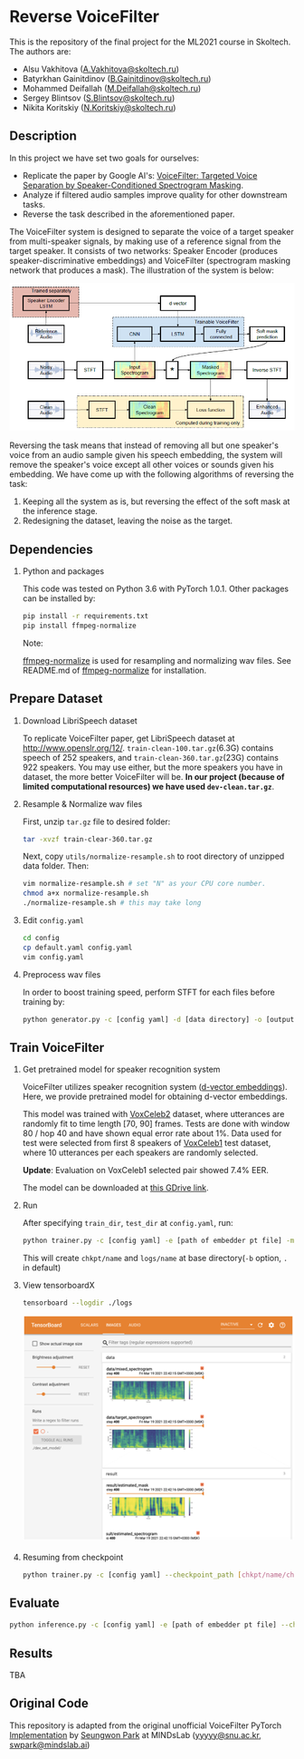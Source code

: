 # Reverse VoiceFilter

This is the repository of the final project for the ML2021 course in Skoltech.
The authors are:

- Alsu Vakhitova (A.Vakhitova@skoltech.ru)
- Batyrkhan Gainitdinov (B.Gainitdinov@skoltech.ru)
- Mohammed Deifallah (M.Deifallah@skoltech.ru)
- Sergey Blintsov (S.Blintsov@skoltech.ru)
- Nikita Koritskiy (N.Koritskiy@skoltech.ru)

## Description

In this project we have set two goals for ourselves:

- Replicate the paper by Google AI's:
[VoiceFilter: Targeted Voice Separation by Speaker-Conditioned Spectrogram Masking](https://arxiv.org/abs/1810.04826).
- Analyze if filtered audio samples improve quality for other downstream tasks.
- Reverse the task described in the aforementioned paper.

The VoiceFilter system is designed to separate the voice of a target speaker from multi-speaker signals, by making use of a reference signal from the target speaker.
It consists of two networks: Speaker Encoder (produces speaker-discriminative embeddings) and VoiceFilter (spectrogram masking network that produces a mask).
The illustration of the system is below:

![](./assets/voicefilter.png)

Reversing the task means that instead of removing all but one speaker's voice from an audio sample given his speech embedding,
the system will remove the speaker's voice except all other voices or sounds given his embedding.
We have come up with the following algorithms of reversing the task:

1. Keeping all the system as is, but reversing the effect of the soft mask at the inference stage.
2. Redesigning the dataset, leaving the noise as the target.


## Dependencies

1. Python and packages

    This code was tested on Python 3.6 with PyTorch 1.0.1.
    Other packages can be installed by:

    ```bash
    pip install -r requirements.txt
    pip install ffmpeg-normalize
    ```

    Note:

    [ffmpeg-normalize](https://github.com/slhck/ffmpeg-normalize) is used for resampling and normalizing wav files.
    See README.md of [ffmpeg-normalize](https://github.com/slhck/ffmpeg-normalize/blob/master/README.md) for installation.

## Prepare Dataset

1. Download LibriSpeech dataset

    To replicate VoiceFilter paper, get LibriSpeech dataset at http://www.openslr.org/12/.
    `train-clean-100.tar.gz`(6.3G) contains speech of 252 speakers, and `train-clean-360.tar.gz`(23G) contains 922 speakers.
    You may use either, but the more speakers you have in dataset, the more better VoiceFilter will be.
    **In our project (because of limited computational resources) we have used `dev-clean.tar.gz`**.

1. Resample & Normalize wav files

    First, unzip `tar.gz` file to desired folder:
    ```bash
    tar -xvzf train-clear-360.tar.gz
    ```

    Next, copy `utils/normalize-resample.sh` to root directory of unzipped data folder. Then:
    ```bash
    vim normalize-resample.sh # set "N" as your CPU core number.
    chmod a+x normalize-resample.sh
    ./normalize-resample.sh # this may take long
    ```

1. Edit `config.yaml`

    ```bash
    cd config
    cp default.yaml config.yaml
    vim config.yaml
    ```

1. Preprocess wav files

    In order to boost training speed, perform STFT for each files before training by:
    ```bash
    python generator.py -c [config yaml] -d [data directory] -o [output directory] -p [processes to run] --reverse_data [False/True generate reverse data]
    ```


## Train VoiceFilter

1. Get pretrained model for speaker recognition system

    VoiceFilter utilizes speaker recognition system ([d-vector embeddings](https://google.github.io/speaker-id/publications/GE2E/)).
    Here, we provide pretrained model for obtaining d-vector embeddings.

    This model was trained with [VoxCeleb2](http://www.robots.ox.ac.uk/~vgg/data/voxceleb/vox2.html) dataset,
    where utterances are randomly fit to time length [70, 90] frames.
    Tests are done with window 80 / hop 40 and have shown equal error rate about 1%.
    Data used for test were selected from first 8 speakers of [VoxCeleb1](http://www.robots.ox.ac.uk/~vgg/data/voxceleb/vox1.html) test dataset, where 10 utterances per each speakers are randomly selected.
    
    **Update**: Evaluation on VoxCeleb1 selected pair showed 7.4% EER.
    
    The model can be downloaded at [this GDrive link](https://drive.google.com/file/d/1YFmhmUok-W76JkrfA0fzQt3c-ZsfiwfL/view?usp=sharing).

1. Run

    After specifying `train_dir`, `test_dir` at `config.yaml`, run:
    ```bash
    python trainer.py -c [config yaml] -e [path of embedder pt file] -m [name]
    ```
    This will create `chkpt/name` and `logs/name` at base directory(`-b` option, `.` in default)

1. View tensorboardX

    ```bash
    tensorboard --logdir ./logs
    ```
    
    ![](./assets/tensorboard.png)

1. Resuming from checkpoint

    ```bash
    python trainer.py -c [config yaml] --checkpoint_path [chkpt/name/chkpt_{step}.pt] -e [path of embedder pt file] -m name
    ```

## Evaluate

```bash
python inference.py -c [config yaml] -e [path of embedder pt file] --checkpoint_path [path of chkpt pt file] -m [path of mixed wav file] -r [path of reference wav file] -o [output directory] --mask [how to apply mask: org/inv_div/inv_sub] --factor [float number required for inv_div/inv_sub masks]
```

## Results

TBA

## Original Code

This repository is adapted from the original unofficial VoiceFilter PyTorch [Implementation](https://github.com/mindslab-ai/voicefilter/tree/master) by [Seungwon Park](http://swpark.me) at MINDsLab (yyyyy@snu.ac.kr, swpark@mindslab.ai)
